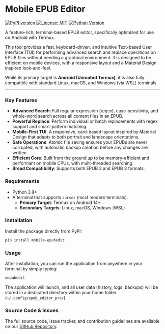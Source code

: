 # Mobile EPUB Editor

[![PyPI version](https://badge.fury.io/py/android-termux-epub-editor-pro.svg)](https://badge.fury.io/py/android-termux-epub-editor-pro)
[![License: MIT](https://img.shields.io/badge/License-MIT-yellow.svg)](https://opensource.org/licenses/MIT)
[![Python Version](https://img.shields.io/pypi/pyversions/android-termux-epub-editor-pro.svg)](https://pypi.org/project/android-termux-epub-editor-pro/)

A feature-rich, terminal-based EPUB editor, specifically optimized for use on Android with Termux.

This tool provides a fast, keyboard-driven, and intuitive Text-based User Interface (TUI) for performing advanced search and replace operations on EPUB files without needing a graphical environment. It is designed to be efficient on mobile devices, with a responsive layout and a Material Design inspired look-and-feel.

While its primary target is **Android (Unrooted Termux)**, it is also fully compatible with standard Linux, macOS, and Windows (via WSL) terminals.

---

### Key Features

*   **Advanced Search**: Full regular expression (regex), case-sensitivity, and whole-word search across all content files in an EPUB.
*   **Powerful Replace**: Perform individual or batch replacements with regex support and smart-pattern matching.
*   **Mobile-First TUI**: A responsive, card-based layout inspired by Material Design that adapts to both portrait and landscape orientations.
*   **Safe Operations**: Atomic file saving ensures your EPUBs are never corrupted, with automatic backup creation before any changes are written.
*   **Efficient Core**: Built from the ground up to be memory-efficient and performant on mobile CPUs, with multi-threaded searching.
*   **Broad Compatibility**: Supports both EPUB 2 and EPUB 3 formats.

### Requirements

*   Python 3.8+
*   A terminal that supports `curses` (most modern terminals).
    *   **Primary Target**: Termux on Android 14+
    *   **Secondary Targets**: Linux, macOS, Windows (WSL)

### Installation

Install the package directly from PyPI:

```bash
pip install mobile-epubedit
```

### Usage

After installation, you can run the application from anywhere in your terminal by simply typing:

```bash
mepubedit
```

The application will launch, and all user data (history, logs, backups) will be stored in a dedicated directory within your home folder (`~/.config/epub_editor_pro/`).

### Source Code & Issues

The full source code, issue tracker, and contribution guidelines are available on our [GitHub Repository](https://github.com/your-username/epub-editor-pro).
